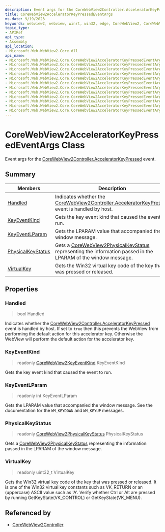 ```yaml
---
description: Event args for the CoreWebView2Controller.AcceleratorKeyPressed event.
title: CoreWebView2AcceleratorKeyPressedEventArgs
ms.date: 9/19/2023
keywords: webview2, webview, winrt, win32, edge, CoreWebView2, CoreWebView2Controller, browser control, edge html, CoreWebView2AcceleratorKeyPressedEventArgs
topic_type:
- APIRef
api_type:
- Assembly
api_location:
- Microsoft.Web.WebView2.Core.dll
api_name:
- Microsoft.Web.WebView2.Core.CoreWebView2AcceleratorKeyPressedEventArgs
- Microsoft.Web.WebView2.Core.CoreWebView2AcceleratorKeyPressedEventArgs.Handled
- Microsoft.Web.WebView2.Core.CoreWebView2AcceleratorKeyPressedEventArgs.KeyEventKind
- Microsoft.Web.WebView2.Core.CoreWebView2AcceleratorKeyPressedEventArgs.KeyEventLParam
- Microsoft.Web.WebView2.Core.CoreWebView2AcceleratorKeyPressedEventArgs.PhysicalKeyStatus
- Microsoft.Web.WebView2.Core.CoreWebView2AcceleratorKeyPressedEventArgs.VirtualKey
- Microsoft.Web.WebView2.Core.CoreWebView2AcceleratorKeyPressedEventArgs.get_Handled
- Microsoft.Web.WebView2.Core.CoreWebView2AcceleratorKeyPressedEventArgs.get_KeyEventKind
- Microsoft.Web.WebView2.Core.CoreWebView2AcceleratorKeyPressedEventArgs.get_KeyEventLParam
- Microsoft.Web.WebView2.Core.CoreWebView2AcceleratorKeyPressedEventArgs.get_PhysicalKeyStatus
- Microsoft.Web.WebView2.Core.CoreWebView2AcceleratorKeyPressedEventArgs.get_VirtualKey
- Microsoft.Web.WebView2.Core.CoreWebView2AcceleratorKeyPressedEventArgs.put_Handled
---
```


# CoreWebView2AcceleratorKeyPressedEventArgs Class



Event args for the [CoreWebView2Controller.AcceleratorKeyPressed](corewebview2controller.md#acceleratorkeypressed) event.

## Summary

Members|Description
--|--
[Handled](#handled) | Indicates whether the [CoreWebView2Controller.AcceleratorKeyPressed](corewebview2controller.md#acceleratorkeypressed) event is handled by host.
[KeyEventKind](#keyeventkind) | Gets the key event kind that caused the event to run.
[KeyEventLParam](#keyeventlparam) | Gets the LPARAM value that accompanied the window message.
[PhysicalKeyStatus](#physicalkeystatus) | Gets a [CoreWebView2PhysicalKeyStatus](corewebview2physicalkeystatus.md) representing the information passed in the LPARAM of the window message.
[VirtualKey](#virtualkey) | Gets the Win32 virtual key code of the key that was pressed or released.

## Properties

### Handled

>  bool Handled

Indicates whether the [CoreWebView2Controller.AcceleratorKeyPressed](corewebview2controller.md#acceleratorkeypressed) event is handled by host.
If set to `true` then this prevents the WebView from performing the default action for this accelerator key. Otherwise the WebView will perform the default action for the accelerator key.

### KeyEventKind

> readonly  [CoreWebView2KeyEventKind](corewebview2keyeventkind.md) KeyEventKind

Gets the key event kind that caused the event to run.

### KeyEventLParam

> readonly  int KeyEventLParam

Gets the LPARAM value that accompanied the window message.
See the documentation for the `WM_KEYDOWN` and `WM_KEYUP` messages.

### PhysicalKeyStatus

> readonly  [CoreWebView2PhysicalKeyStatus](corewebview2physicalkeystatus.md) PhysicalKeyStatus

Gets a [CoreWebView2PhysicalKeyStatus](corewebview2physicalkeystatus.md) representing the information passed in the LPARAM of the window message.

### VirtualKey

> readonly  uint32_t VirtualKey

Gets the Win32 virtual key code of the key that was pressed or released.
It is one of the Win32 virtual key constants such as VK_RETURN or an (uppercase) ASCII value such as 'A'. Verify whether Ctrl or Alt are pressed by running GetKeyState(VK_CONTROL) or GetKeyState(VK_MENU).






## Referenced by

- [CoreWebView2Controller](corewebview2controller.md)
